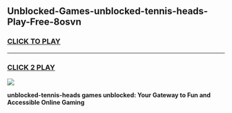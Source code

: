 
## Unblocked-Games-unblocked-tennis-heads-Play-Free-8osvn
<h3>
<a href="https://premium76.site?title=unblocked-tennis-heads&ref=23A">CLICK TO PLAY</a></h3>
<hr>

<h3>
<a href="https://premium76.site?title=unblocked-tennis-heads&ref=23A">CLICK 2 PLAY</a>
  
</h3>

<a href="https://premium76.site?title=unblocked-tennis-heads&ref=23A"><img src="https://clearcache.store/games.png"></a>


**unblocked-tennis-heads games unblocked: Your Gateway to Fun and Accessible Online Gaming**

